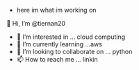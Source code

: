 - here im what im working on 

👋 Hi, I’m @tiernan20
- 👀 I’m interested in ... cloud computing 
- 🌱 I’m currently learning ...aws
- 💞️ I’m looking to collaborate on ... python 
- 📫 How to reach me ... linkin

